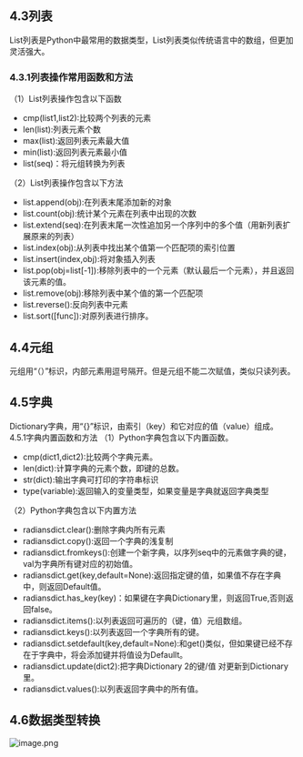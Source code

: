 ## 4.3列表
List列表是Python中最常用的数据类型，List列表类似传统语言中的数组，但更加灵活强大。
### 4.3.1列表操作常用函数和方法
（1）List列表操作包含以下函数

- cmp(list1,list2):比较两个列表的元素
- len(list):列表元素个数
- max(list):返回列表元素最大值
- min(list):返回列表元素最小值
- list(seq)：将元组转换为列表

（2）List列表操作包含以下方法

- list.append(obj):在列表末尾添加新的对象
- list.count(obj):统计某个元素在列表中出现的次数
- list.extend(seq):在列表末尾一次性追加另一个序列中的多个值（用新列表扩展原来的列表）
- list.index(obj):从列表中找出某个值第一个匹配项的索引位置
- list.insert(index,obj):将对象插入列表
- list.pop(obj=list[-1]):移除列表中的一个元素（默认最后一个元素），并且返回该元素的值。
- list.remove(obj):移除列表中某个值的第一个匹配项
- list.reverse():反向列表中元素
- list.sort([func]):对原列表进行排序。

## 4.4元组
元组用“（）”标识，内部元素用逗号隔开。但是元组不能二次赋值，类似只读列表。

## 4.5字典
Dictionary字典，用“{}”标识，由索引（key）和它对应的值（value）组成。
4.5.1字典内置函数和方法
（1）Python字典包含以下内置函数。

- cmp(dict1,dict2):比较两个字典元素。
- len(dict):计算字典的元素个数，即键的总数。
- str(dict):输出字典可打印的字符串标识
- type(variable):返回输入的变量类型，如果变量是字典就返回字典类型

（2）Python字典包含以下内置方法

- radiansdict.clear():删除字典内所有元素
- radiansdict.copy():返回一个字典的浅复制
- radiansdict.fromkeys():创建一个新字典，以序列seq中的元素做字典的键，val为字典所有键对应的初始值。
- radiansdict.get(key,default=None):返回指定键的值，如果值不存在字典中，则返回Default值。
- radiansdict.has_key(key)：如果键在字典Dictionary里，则返回True,否则返回false。
- radiansdict.items():以列表返回可遍历的（键，值）元组数组。
- radiansdict.keys():以列表返回一个字典所有的键。
- radiansdict.setdefault(key,default=None):和get()类似，但如果键已经不存在于字典中，将会添加键并将值设为Defaullt。
- radiansdict.update(dict2):把字典Dictionary 2的键/值 对更新到Dictionary里。
- radiansdict.values():以列表返回字典中的所有值。
## 4.6数据类型转换
![image.png](https://cdn.nlark.com/yuque/0/2021/png/22838017/1633594962493-0514e58b-edd8-459a-b0e7-36a2fdb8c0c0.png#clientId=u0347c6b3-dfa5-4&from=paste&height=720&id=ud97144fb&originHeight=1440&originWidth=1080&originalType=binary&ratio=1&size=810553&status=done&style=none&taskId=u6a91a025-cec2-4474-9438-a28ec23503e&width=540)
